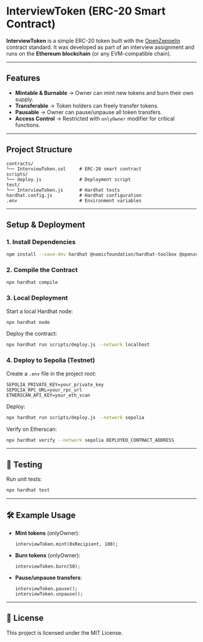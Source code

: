 # InterviewToken (ERC-20 Smart Contract)

**InterviewToken** is a simple ERC-20 token built with the [OpenZeppelin](https://docs.openzeppelin.com/contracts) contract standard.
It was developed as part of an interview assignment and runs on the **Ethereum blockchain** (or any EVM-compatible chain).

---

## Features

- **Mintable & Burnable** → Owner can mint new tokens and burn their own supply.
- **Transferable** → Token holders can freely transfer tokens.
- **Pausable** → Owner can pause/unpause all token transfers.
- **Access Control** → Restricted with `onlyOwner` modifier for critical functions.

---

## Project Structure

```
contracts/
└── InterviewToken.sol     # ERC-20 smart contract
scripts/
└── deploy.js              # Deployment script
test/
└── InterviewToken.js      # Hardhat tests
hardhat.config.js          # Hardhat configuration
.env                       # Environment variables
```

---

## Setup & Deployment

### 1. Install Dependencies

```bash
npm install --save-dev hardhat @nomicfoundation/hardhat-toolbox @openzeppelin/contracts dotenv
```

### 2. Compile the Contract

```bash
npx hardhat compile
```

### 3. Local Deployment

Start a local Hardhat node:

```bash
npx hardhat node
```

Deploy the contract:

```bash
npx hardhat run scripts/deploy.js --network localhost
```

### 4. Deploy to Sepolia (Testnet)

Create a `.env` file in the project root:

```env
SEPOLIA_PRIVATE_KEY=your_private_key
SEPOLIA_RPC_URL=your_rpc_url
ETHERSCAN_API_KEY=your_eth_scan
```

Deploy:

```bash
npx hardhat run scripts/deploy.js --network sepolia
```

Verify on Etherscan:

```bash
npx hardhat verify --network sepolia DEPLOYED_CONTRACT_ADDRESS
```

---

## 🧪 Testing

Run unit tests:

```bash
npx hardhat test
```

---

## 🛠 Example Usage

- **Mint tokens** (onlyOwner):

  ```solidity
  interviewToken.mint(0xRecipient, 100);
  ```

- **Burn tokens** (onlyOwner):

  ```solidity
  interviewToken.burn(50);
  ```

- **Pause/unpause transfers**:

  ```solidity
  interviewToken.pause();
  interviewToken.unpause();
  ```

---

## 📜 License

This project is licensed under the MIT License.
